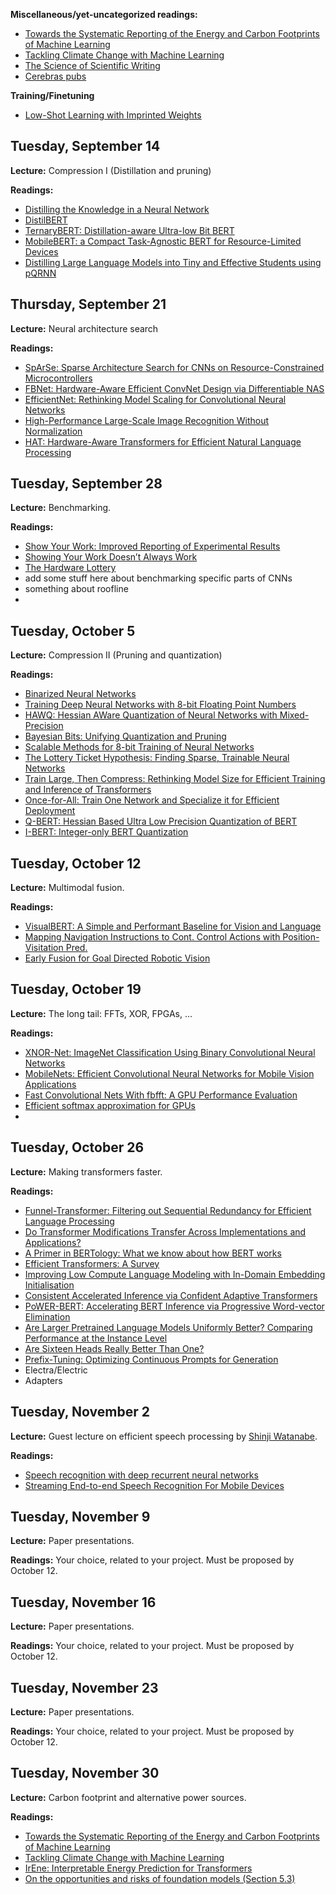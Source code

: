 **Miscellaneous/yet-uncategorized readings:**
- [Towards the Systematic Reporting of the Energy and Carbon Footprints of Machine Learning
](https://jmlr.org/papers/v21/20-312.html)
- [Tackling Climate Change with Machine Learning](https://arxiv.org/abs/1906.05433)
- [The Science of Scientific Writing](https://www.americanscientist.org/blog/the-long-view/the-science-of-scientific-writing)
- [Cerebras pubs](https://cerebras.net/resource/publications/)



**Training/Finetuning**
- [Low-Shot Learning with Imprinted Weights](https://arxiv.org/abs/1712.07136)


Tuesday, September 14
----
**Lecture:** Compression I (Distillation and pruning)

**Readings:**
- [Distilling the Knowledge in a Neural Network](https://arxiv.org/abs/1503.02531)
- [DistilBERT](https://arxiv.org/abs/1910.01108)
- [TernaryBERT: Distillation-aware Ultra-low Bit BERT](https://www.aclweb.org/anthology/2020.emnlp-main.37/)
- [MobileBERT: a Compact Task-Agnostic BERT for Resource-Limited Devices](https://www.aclweb.org/anthology/2020.acl-main.195/)
- [Distilling Large Language Models into Tiny and Effective Students using pQRNN](https://arxiv.org/abs/2101.08890)


Thursday, September 21
----
**Lecture:** 
Neural architecture search

**Readings:**
- [SpArSe: Sparse Architecture Search for CNNs on Resource-Constrained Microcontrollers](https://arxiv.org/abs/1905.12107)
- [FBNet: Hardware-Aware Efficient ConvNet Design via Differentiable NAS](https://arxiv.org/abs/1812.03443)
- [EfficientNet: Rethinking Model Scaling for Convolutional Neural Networks](https://arxiv.org/abs/1905.11946)
- [High-Performance Large-Scale Image Recognition Without Normalization](https://arxiv.org/abs/2102.06171)
- [HAT: Hardware-Aware Transformers for Efficient Natural Language Processing](https://arxiv.org/abs/2005.14187)


Tuesday, September 28
----
**Lecture:** Benchmarking. 

**Readings:**
- [Show Your Work: Improved Reporting of Experimental Results](https://aclanthology.org/D19-1224/)
- [Showing Your Work Doesn’t Always Work](https://aclanthology.org/2020.acl-main.246/)
- [The Hardware Lottery](https://arxiv.org/abs/2009.06489)
- add some stuff here about benchmarking specific parts of CNNs
- something about roofline
- 

Tuesday, October 5
----
**Lecture:** Compression II (Pruning and quantization)

**Readings:**
- [Binarized Neural Networks](https://arxiv.org/abs/1602.02830)
- [Training Deep Neural Networks with 8-bit Floating Point Numbers](https://arxiv.org/abs/1812.08011)
- [HAWQ: Hessian AWare Quantization of Neural Networks with Mixed-Precision](https://arxiv.org/abs/1905.03696)
- [Bayesian Bits: Unifying Quantization and Pruning](https://arxiv.org/abs/2005.07093)
- [Scalable Methods for 8-bit Training of Neural Networks](https://arxiv.org/abs/1805.11046)
- [The Lottery Ticket Hypothesis: Finding Sparse, Trainable Neural Networks](https://arxiv.org/abs/1803.03635)
- [Train Large, Then Compress: Rethinking Model Size for Efficient Training and Inference of Transformers](https://arxiv.org/abs/2002.11794)
- [Once-for-All: Train One Network and Specialize it for Efficient Deployment](https://arxiv.org/abs/1908.09791)
- [Q-BERT: Hessian Based Ultra Low Precision Quantization of BERT](https://arxiv.org/abs/1909.05840)
- [I-BERT: Integer-only BERT Quantization](https://arxiv.org/abs/2101.01321)


Tuesday, October 12
----
**Lecture:** Multimodal fusion.

**Readings:**
- [VisualBERT: A Simple and Performant Baseline for Vision and Language](https://arxiv.org/abs/1908.03557)
- [Mapping Navigation Instructions to Cont. Control Actions with Position-Visitation Pred.](https://arxiv.org/abs/1811.04179)
- [Early Fusion for Goal Directed Robotic Vision](https://arxiv.org/abs/1811.08824)


Tuesday, October 19
----
**Lecture:** The long tail: FFTs, XOR, FPGAs, ...

**Readings:**
- [XNOR-Net: ImageNet Classification Using Binary Convolutional Neural Networks](https://arxiv.org/abs/1603.05279)
- [MobileNets: Efficient Convolutional Neural Networks for Mobile Vision Applications](https://arxiv.org/abs/1704.04861)
- [Fast Convolutional Nets With fbfft: A GPU Performance Evaluation](https://arxiv.org/abs/1412.7580)
- [Efficient softmax approximation for GPUs](https://arxiv.org/abs/1609.04309)
- 


Tuesday, October 26
----
**Lecture:** Making transformers faster.

**Readings:**
- [Funnel-Transformer: Filtering out Sequential Redundancy for Efficient Language Processing](https://arxiv.org/abs/2006.03236)
- [Do Transformer Modifications Transfer Across Implementations and Applications?](https://arxiv.org/abs/2102.11972)
- [A Primer in BERTology: What we know about how BERT works](https://arxiv.org/abs/2002.12327)
- [Efficient Transformers: A Survey](https://arxiv.org/abs/2009.06732)
- [Improving Low Compute Language Modeling with In-Domain Embedding Initialisation](https://arxiv.org/abs/2009.14109)
- [Consistent Accelerated Inference via Confident Adaptive Transformers](https://arxiv.org/abs/2104.08803)
- [PoWER-BERT: Accelerating BERT Inference via Progressive Word-vector Elimination](https://arxiv.org/abs/2001.08950)
- [Are Larger Pretrained Language Models Uniformly Better? Comparing Performance at the Instance Level](https://arxiv.org/abs/2105.06020)
- [Are Sixteen Heads Really Better Than One?](http://papers.nips.cc/paper/9551-are-sixteen-heads-really-better-than-one)
- [Prefix-Tuning: Optimizing Continuous Prompts for Generation](https://arxiv.org/abs/2101.00190)
- Electra/Electric
- Adapters


Tuesday, November 2
----
**Lecture:** Guest lecture on efficient speech processing by [Shinji Watanabe](https://sites.google.com/view/shinjiwatanabe).

**Readings:**
- [Speech recognition with deep recurrent neural networks](https://ieeexplore.ieee.org/abstract/document/6638947)
- [Streaming End-to-end Speech Recognition For Mobile Devices](https://arxiv.org/abs/1811.06621)


Tuesday, November 9
----
**Lecture:** Paper presentations. 

**Readings:**
Your choice, related to your project. Must be proposed by October 12.

Tuesday, November 16
----
**Lecture:** Paper presentations. 

**Readings:**
Your choice, related to your project. Must be proposed by October 12.

Tuesday, November 23
----
**Lecture:** Paper presentations. 

**Readings:**
Your choice, related to your project. Must be proposed by October 12.

Tuesday, November 30
----
**Lecture:** Carbon footprint and alternative power sources.

**Readings:**
- [Towards the Systematic Reporting of the Energy and Carbon Footprints of Machine Learning
](https://jmlr.org/papers/v21/20-312.html)
- [Tackling Climate Change with Machine Learning](https://arxiv.org/abs/1906.05433)
- [IrEne: Interpretable Energy Prediction for Transformers](https://arxiv.org/abs/2106.01199)
- [On the opportunities and risks of foundation models (Section 5.3)](https://arxiv.org/abs/2108.07258)


